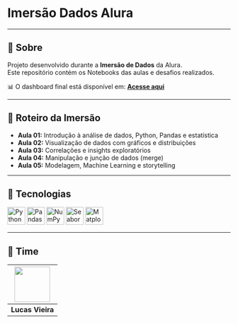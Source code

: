 # Imersão Dados Alura

---

## 📝 Sobre

Projeto desenvolvido durante a **Imersão de Dados** da Alura.  
Este repositório contém os Notebooks das aulas e desafios realizados.  

📊 O dashboard final está disponível em: [**Acesse aqui**](https://imersao-dados-alura-kiozy.streamlit.app/)

---

## 📅 Roteiro da Imersão

- **Aula 01:** Introdução à análise de dados, Python, Pandas e estatística  
- **Aula 02:** Visualização de dados com gráficos e distribuições  
- **Aula 03:** Correlações e insights exploratórios  
- **Aula 04:** Manipulação e junção de dados (merge)  
- **Aula 05:** Modelagem, Machine Learning e storytelling

---

## 🚀 Tecnologias

<img src="https://cdn.jsdelivr.net/gh/devicons/devicon/icons/python/python-original.svg" alt="Python" width="40" height="40"/>
<img src="https://cdn.jsdelivr.net/gh/devicons/devicon/icons/pandas/pandas-original.svg" alt="Pandas" width="40" height="40"/>
<img src="https://cdn.jsdelivr.net/gh/devicons/devicon/icons/numpy/numpy-original.svg" alt="NumPy" width="40" height="40"/>
<img src="https://cdn.jsdelivr.net/gh/devicons/devicon/icons/seaborn/seaborn-original.svg" alt="Seaborn" width="40" height="40"/>
<img src="https://cdn.jsdelivr.net/gh/devicons/devicon/icons/matplotlib/matplotlib-original.svg" alt="Matplotlib" width="40" height="40"/>

---

## 👥 Time

| <img src="https://avatars.githubusercontent.com/u/58722041?v=4" width="80" height="80"> |
|:--:|
| **Lucas Vieira** |
